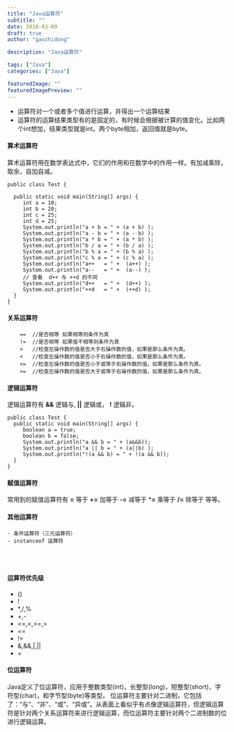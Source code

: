 ```yaml
---
title: "Java运算符"
subtitle: ""
date: 2018-03-09
draft: true
author: "gaozhidong"

description: "Java运算符"

tags: ["Java"]
categories: ["Java"]

featuredImage: ""
featuredImagePreview: ""
---
```


<!--more-->

- 运算符对一个或者多个值进行运算，并得出一个运算结果
- 运算符的运算结果类型有的是固定的，有时候会根据被计算的值变化。比如两个int想加，结果类型就是int。两个byte相加，返回值就是byte。

#### 算术运算符

算术运算符用在数学表达式中，它们的作用和在数学中的作用一样。有加减乘除，取余，自加自减。

```
public class Test {
 
  public static void main(String[] args) {
     int a = 10;
     int b = 20;
     int c = 25;
     int d = 25;
     System.out.println("a + b = " + (a + b) );
     System.out.println("a - b = " + (a - b) );
     System.out.println("a * b = " + (a * b) );
     System.out.println("b / a = " + (b / a) );
     System.out.println("b % a = " + (b % a) );
     System.out.println("c % a = " + (c % a) );
     System.out.println("a++   = " +  (a++) );
     System.out.println("a--   = " +  (a--) );
     // 查看  d++ 与 ++d 的不同
     System.out.println("d++   = " +  (d++) );
     System.out.println("++d   = " +  (++d) );
  }
}
```

#### 关系运算符

```
    ==  //是否相等 如果相等则条件为真
    !=  //是否相等 如果值不相等则条件为真
    >   //检查左操作数的值是否大于右操作数的值，如果是那么条件为真。
    <   //检查左操作数的值是否小于右操作数的值，如果是那么条件为真。
    <=  //检查左操作数的值是否小于或等于右操作数的值，如果是那么条件为真。
    >=  //检查左操作数的值是否大于或等于右操作数的值，如果是那么条件为真。
```


#### 逻辑运算符

逻辑运算符有 **&&** 逻辑与, **||** 逻辑或， **!** 逻辑非。

```
public class Test {
  public static void main(String[] args) {
     boolean a = true;
     boolean b = false;
     System.out.println("a && b = " + (a&&b));
     System.out.println("a || b = " + (a||b) );
     System.out.println("!(a && b) = " + !(a && b));
  }
}
```


#### 赋值运算符

常用到的赋值运算符有 **=** 等于 **+=** 加等于 **-=** 减等于 ***=** 乘等于 **/=** 除等于 等等。



####  其他运算符

    - 条件运算符（三元运算符）
    - instanceof 运算符


​    
​    

#### 运算符优先级

- ()
- !
- *,/,%
- +,-
- <=,<,>=,>
- ==
- !=
- &,&&,|,||
- =


#### 位运算符

 Java定义了位运算符，应用于整数类型(int)，长整型(long)，短整型(short)，字符型(char)，和字节型(byte)等类型。
 位运算符主要针对二进制，它包括了：“与”、“非”、“或”、“异或”。从表面上看似乎有点像逻辑运算符，但逻辑运算符是针对两个关系运算符来进行逻辑运算，而位运算符主要针对两个二进制数的位进行逻辑运算。
